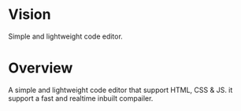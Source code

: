 # Vision
Simple and lightweight code editor.

# Overview
 A simple and lightweight code editor that support HTML, CSS & JS. it support a fast and realtime inbuilt compailer.
